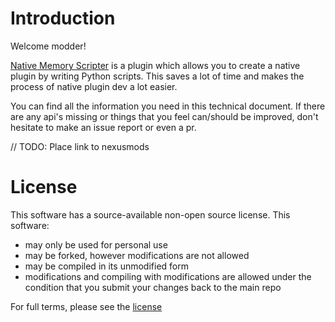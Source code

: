 # Introduction

Welcome modder!

[Native Memory Scripter](https://github.com/MolotovCherry/Native-Memory-Scripter) is a plugin which allows you to create a native plugin by writing Python scripts. This saves a lot of time and makes the process of native plugin dev a lot easier.

You can find all the information you need in this technical document. If there are any api's missing or things that you feel can/should be improved, don't hesitate to make an issue report or even a pr.

// TODO: Place link to nexusmods

# License
This software has a source-available non-open source license.
This software:
- may only be used for personal use
- may be forked, however modifications are not allowed
- may be compiled in its unmodified form
- modifications and compiling with modifications are allowed under the condition that you submit your changes back to the main repo

For full terms, please see the [license](https://github.com/MolotovCherry/Native-Memory-Scripter/blob/main/LICENSE)
